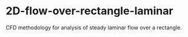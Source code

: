 # 2D-flow-over-rectangle-laminar
CFD methodology for analysis of steady laminar flow over a rectangle.
